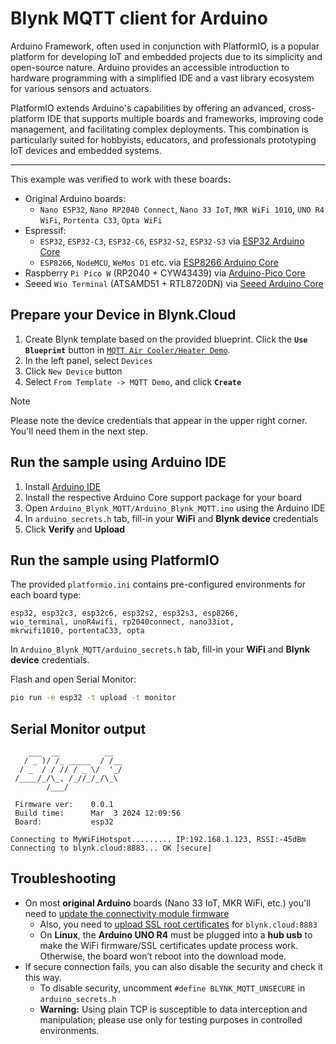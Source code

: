 
# Blynk MQTT client for Arduino

Arduino Framework, often used in conjunction with PlatformIO, is a popular platform for developing IoT and embedded projects due to its simplicity and open-source nature. Arduino provides an accessible introduction to hardware programming with a simplified IDE and a vast library ecosystem for various sensors and actuators.

PlatformIO extends Arduino's capabilities by offering an advanced, cross-platform IDE that supports multiple boards and frameworks, improving code management, and facilitating complex deployments. This combination is particularly suited for hobbyists, educators, and professionals prototyping IoT devices and embedded systems.

---

This example was verified to work with these boards:

- Original Arduino boards:
  - `Nano ESP32`, `Nano RP2040 Connect`, `Nano 33 IoT`, `MKR WiFi 1010`, `UNO R4 WiFi`, `Portenta C33`, `Opta WiFi`
- Espressif:
  - `ESP32`, `ESP32-C3`, `ESP32-C6`, `ESP32-S2`, `ESP32-S3` via [ESP32 Arduino Core](https://docs.espressif.com/projects/arduino-esp32/en/latest/installing.html)
  - `ESP8266`, `NodeMCU`, `WeMos D1` etc. via [ESP8266 Arduino Core](https://github.com/esp8266/Arduino)
- Raspberry `Pi Pico W` (RP2040 + CYW43439) via [Arduino-Pico Core](https://arduino-pico.readthedocs.io/en/latest/install.html)
- Seeed `Wio Terminal` (ATSAMD51 + RTL8720DN) via [Seeed Arduino Core](https://wiki.seeedstudio.com/Wio-Terminal-Getting-Started/#software)

## Prepare your Device in Blynk.Cloud

1. Create Blynk template based on the provided blueprint. Click the **`Use Blueprint`** button in [`MQTT Air Cooler/Heater Demo`](https://blynk.cloud/dashboard/blueprints/Library/TMPL4zGiS1A7l).
2. In the left panel, select `Devices`
3. Click `New Device` button
4. Select `From Template -> MQTT Demo`, and click **`Create`**

> [!NOTE]
> Please note the device credentials that appear in the upper right corner. You'll need them in the next step.

## Run the sample using Arduino IDE

1. Install [Arduino IDE](https://www.arduino.cc/en/software)
2. Install the respective Arduino Core support package for your board
3. Open `Arduino_Blynk_MQTT/Arduino_Blynk_MQTT.ino` using the Arduino IDE
4. In `arduino_secrets.h` tab, fill-in your **WiFi** and **Blynk device** credentials
5. Click **Verify** and **Upload**

## Run the sample using PlatformIO

The provided `platformio.ini` contains pre-configured environments for each board type:

```
esp32, esp32c3, esp32c6, esp32s2, esp32s3, esp8266,
wio_terminal, unoR4wifi, rp2040connect, nano33iot,
mkrwifi1010, portentaC33, opta
```

In `Arduino_Blynk_MQTT/arduino_secrets.h` tab, fill-in your **WiFi** and **Blynk device** credentials.

Flash and open Serial Monitor:

```sh
pio run -e esp32 -t upload -t monitor
```

## Serial Monitor output

```log
    ___  __          __
   / _ )/ /_ _____  / /__
  / _  / / // / _ \/  '_/
 /____/_/\_, /_//_/_/\_\
        /___/

 Firmware ver:    0.0.1
 Build time:      Mar  3 2024 12:09:56
 Board:           esp32

Connecting to MyWiFiHotspot......... IP:192.168.1.123, RSSI:-45dBm
Connecting to blynk.cloud:8883... OK [secure]
```

## Troubleshooting

- On most **original Arduino** boards (Nano 33 IoT, MKR WiFi, etc.) you'll need to [update the connectivity module firmware][update-fw]
  - Also, you need to [upload SSL root certificates][root-ssl] for `blynk.cloud:8883`
  - On **Linux**, the **Arduino UNO R4** must be plugged into a **hub usb** to make the WiFi firmware/SSL certificates update process work. Otherwise, the board won’t reboot into the download mode.
- If secure connection fails, you can also disable the security and check it this way.
  - To disable security, uncomment `#define BLYNK_MQTT_UNSECURE` in `arduino_secrets.h`
  - **Warning:** Using plain TCP is susceptible to data interception and manipulation; please use only for testing purposes in controlled environments.

[update-fw]: https://support.arduino.cc/hc/en-us/articles/360013896579-Use-the-Firmware-Updater-in-Arduino-IDE
[root-ssl]: https://support.arduino.cc/hc/en-us/articles/360016119219-Upload-SSL-root-certificates
